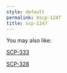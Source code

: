 ```yaml
---
style: default
permalink: Xscp-1247
title: scp-1247
---
```

You may also like:

[SCP-333](http://scp-wiki.net/scp-333)

[SCP-328](http://scp-wiki.net/scp-328)
